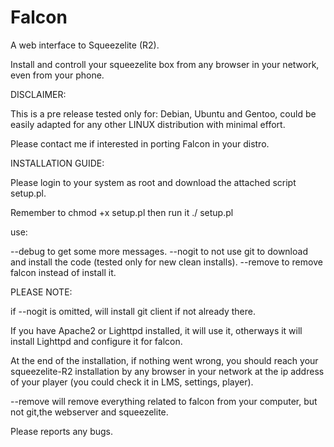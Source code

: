 # Falcon

A web interface to Squeezelite (R2).

Install and controll your squeezelite box from any browser in your network, even from your phone.

DISCLAIMER:

This is a pre release tested only for: Debian, Ubuntu and Gentoo, could be easily 
adapted for any other LINUX distribution with minimal effort.

Please contact me if interested in porting Falcon in your distro.

INSTALLATION GUIDE:

Please login to your system as root and download the attached script setup.pl.


Remember to chmod +x setup.pl
then run it ./ setup.pl

use:

--debug  to get some more messages.
--nogit  to not use git to download and install the code (tested only for new clean installs).
--remove to remove falcon instead of install it. 

PLEASE NOTE: 

if --nogit is omitted, will install git client if not already there.

If you have Apache2 or Lighttpd installed, it will use it, otherways it will install Lighttpd and configure it for falcon.

At the end of the installation, if nothing went wrong, you should reach your squeezelite-R2 installation by any browser in your network at the ip address of your player (you could check it in LMS, settings, player).

--remove will remove everything related to falcon from your computer, but not git,the webserver and squeezelite.

Please reports any bugs.

